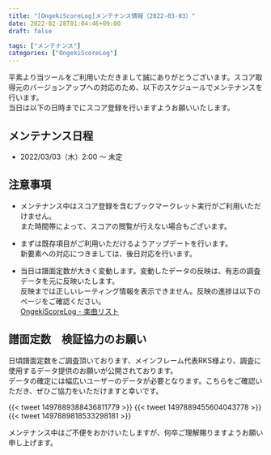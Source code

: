 ```yaml
---
title: "[OngekiScoreLog]メンテナンス情報（2022-03-03）"
date: 2022-02-28T01:04:46+09:00
draft: false

tags: ["メンテナンス"]
categories: ["OngekiScoreLog"]
---
```


平素より当ツールをご利用いただきまして誠にありがとうございます。スコア取得元のバージョンアップへの対応のため、以下のスケジュールでメンテナンスを行います。  
当日は以下の日時までにスコア登録を行いますようお願いいたします。

<!--more-->

<!--
## 追記: 2021/10/22 1:55

メンテナンスを終了いたしました。  
スコア登録ができる状態となっております。

なお、譜面定数に関しましては、すべてリセットを行っております。  
反映までしばらくお待ちください。

メンテナンスにご協力いただきまして誠にありがとうございました。
-->

<!--
## 追記: 2021/10/21 3:50

メンテナンスを開始いたしました。  
メンテナンス中はスコア登録を含むブックマークレット実行がご利用いただけません。  
状況に関しましては[Twitter@ongeki_score](https://twitter.com/ongeki_score)にてご報告いたします。
-->

## メンテナンス日程

- 2022/03/03（木）2:00 〜 未定

## 注意事項

- メンテナンス中はスコア登録を含むブックマークレット実行がご利用いただけません。  
また時間帯によって、スコアの閲覧が行えない場合もございます。

- まずは既存項目がご利用いただけるようアップデートを行います。  
新要素への対応につきましては、後日対応を行います。

- 当日は譜面定数が大きく変動します。変動したデータの反映は、有志の調査データを元に反映いたします。  
反映までは正しいレーティング情報を表示できません。反映の進捗は以下のページをご確認ください。  
[OngekiScoreLog - 楽曲リスト](https://ongeki-score.net/music)

## 譜面定数　検証協力のお願い

日頃譜面定数をご調査頂いております、メインフレーム代表RKS様より、調査に使用するデータ提供のお願いが公開されております。  
データの確定には幅広いユーザーのデータが必要となります。こちらをご確認いただき、ぜひご協力をいただけますと幸いです。

{{< tweet 1497889388436811779 >}}
{{< tweet 1497889455604043778 >}}
{{< tweet 1497889818533298181 >}}

メンテナンス中はご不便をおかけいたしますが、何卒ご理解賜りますようお願い申し上げます。
